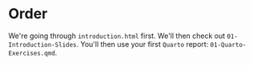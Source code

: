 # Order

We're going through `introduction.html` first.
We'll then check out `01-Introduction-Slides`.
You'll then use your first `Quarto` report: `01-Quarto-Exercises.qmd`.